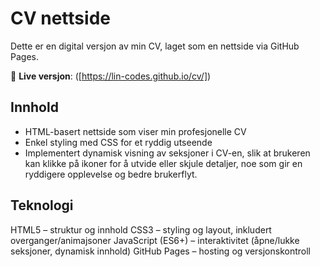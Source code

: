# CV nettside
Dette er en digital versjon av min CV, laget som en nettside via GitHub Pages.

🔗 **Live versjon**: ([https://lin-codes.github.io/cv/])

## Innhold
- HTML-basert nettside som viser min profesjonelle CV
- Enkel styling med CSS for et ryddig utseende
- Implementert dynamisk visning av seksjoner i CV-en, slik at brukeren kan klikke på ikoner for å utvide eller skjule detaljer, noe som gir en ryddigere opplevelse og bedre brukerflyt.

## Teknologi
HTML5 – struktur og innhold
CSS3 – styling og layout, inkludert overganger/animajsoner
JavaScript (ES6+) – interaktivitet (åpne/lukke seksjoner, dynamisk innhold)
GitHub Pages – hosting og versjonskontroll
